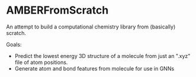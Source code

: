 # AMBERFromScratch
An attempt to build a computational chemistry library from (basically) scratch.

Goals:
- Predict the lowest energy 3D structure of a molecule from just an ".xyz" file of atom positions.
- Generate atom and bond features from molecule for use in GNNs

